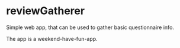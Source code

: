 # reviewGatherer
Simple web app, that can be used to gather basic questionnaire info.

The app is a weekend-have-fun-app.
